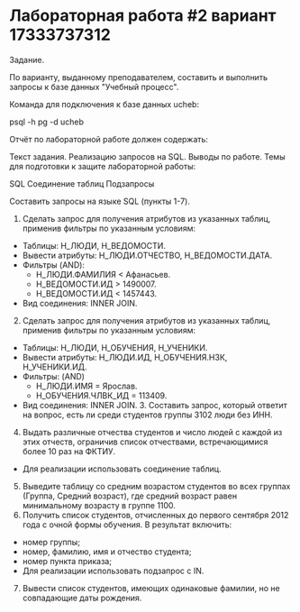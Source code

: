 # Лабораторная работа #2 вариант 17333737312

Задание.

По варианту, выданному преподавателем, составить и выполнить запросы к базе данных "Учебный процесс".

Команда для подключения к базе данных ucheb:

psql -h pg -d ucheb

Отчёт по лабораторной работе должен содержать:

Текст задания.
Реализацию запросов на SQL.
Выводы по работе.
Темы для подготовки к защите лабораторной работы:

SQL
Соединение таблиц
Подзапросы

Составить запросы на языке SQL (пункты 1-7).

1. Сделать запрос для получения атрибутов из указанных таблиц, применив фильтры по указанным условиям:
- Таблицы: Н_ЛЮДИ, Н_ВЕДОМОСТИ.
- Вывести атрибуты: Н_ЛЮДИ.ОТЧЕСТВО, Н_ВЕДОМОСТИ.ДАТА.
- Фильтры (AND):
  - Н_ЛЮДИ.ФАМИЛИЯ < Афанасьев.
  - Н_ВЕДОМОСТИ.ИД > 1490007.
  - Н_ВЕДОМОСТИ.ИД < 1457443.
- Вид соединения: INNER JOIN.
2. Сделать запрос для получения атрибутов из указанных таблиц, применив фильтры по указанным условиям:
- Таблицы: Н_ЛЮДИ, Н_ОБУЧЕНИЯ, Н_УЧЕНИКИ.
- Вывести атрибуты: Н_ЛЮДИ.ИД, Н_ОБУЧЕНИЯ.НЗК, Н_УЧЕНИКИ.ИД.
- Фильтры: (AND)
  - Н_ЛЮДИ.ИМЯ = Ярослав.
  - Н_ОБУЧЕНИЯ.ЧЛВК_ИД = 113409.
- Вид соединения: INNER JOIN.
  3. Составить запрос, который ответит на вопрос, есть ли среди студентов группы 3102 люди без ИНН.
4. Выдать различные отчества студентов и число людей с каждой из этих отчеств, ограничив список отчествами, встречающимися более 10 раз на ФКТИУ.
- Для реализации использовать соединение таблиц.
5. Выведите таблицу со средним возрастом студентов во всех группах (Группа, Средний возраст), где средний возраст равен минимальному возрасту в группе 1100.
6. Получить список студентов, отчисленных до первого сентября 2012 года с очной формы обучения. В результат включить:
- номер группы;
- номер, фамилию, имя и отчество студента;
- номер пункта приказа;
- Для реализации использовать подзапрос с IN.
7. Вывести список студентов, имеющих одинаковые фамилии, но не совпадающие даты рождения.
